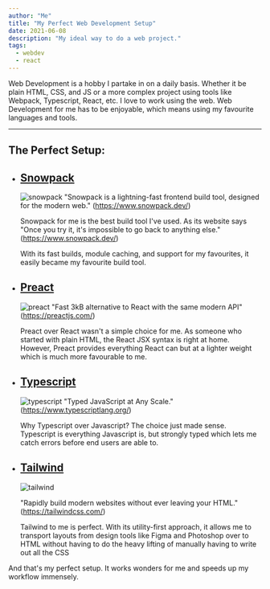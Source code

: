 ```yaml
---
author: "Me"
title: "My Perfect Web Development Setup"
date: 2021-06-08
description: "My ideal way to do a web project."
tags: 
  - webdev
  - react
---
```

Web Development is a hobby I partake in on a daily basis. Whether it be plain HTML, CSS, and JS or a more complex project using tools like Webpack, Typescript, React, etc. I love to work using the web. Web Development for me has to be enjoyable, which means using my favourite languages and tools.

---

## The Perfect Setup:

- ## [Snowpack](https://www.snowpack.dev/)
  ![snowpack](https://www.snowpack.dev/img/social-2.jpg)
  "Snowpack is a lightning-fast frontend build tool, designed for the modern web." (https://www.snowpack.dev/)

  Snowpack for me is the best build tool I've used. As its website says "Once you try it, it's impossible to go back to anything else." (https://www.snowpack.dev/)

  With its fast builds, module caching, and support for my favourites, it easily became my favourite build tool.

- ## [Preact](https://preactjs.com/)
  ![preact](https://miro.medium.com/max/1400/0*SEzkZisyC45C9R5b.jpg)
  "Fast 3kB alternative to React with the same modern API" (https://preactjs.com/)

  Preact over React wasn't a simple choice for me. As someone who started with plain HTML, the React JSX syntax is right at home. However, Preact provides everything React can but at a lighter weight which is much more favourable to me.

- ## [Typescript](https://www.typescriptlang.org/)
  ![typescript](https://spencerjones.blog/image/posts/typescript.jpeg)
  "Typed JavaScript at Any Scale." (https://www.typescriptlang.org/)

  Why Typescript over Javascript? The choice just made sense. Typescript is everything Javascript is, but strongly typed which lets me catch errors before end users are able to.

- ## [Tailwind](https://tailwindcss.com/)
  ![tailwind](https://www.jens.ai/wp-content/uploads/2019/11/tailwind.jpg)

  "Rapidly build modern websites without ever leaving your HTML." (https://tailwindcss.com/)

  Tailwind to me is perfect. With its utility-first approach, it allows me to transport layouts from design tools like Figma and Photoshop over to HTML without having to do the heavy lifting of manually having to write out all the CSS

And that's my perfect setup. It works wonders for me and speeds up my workflow immensely.
